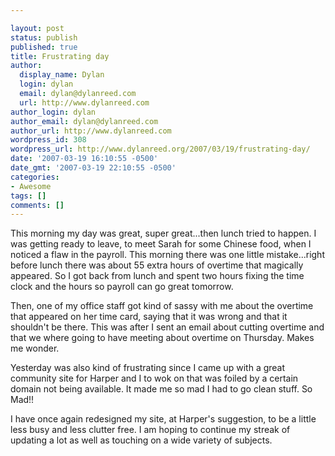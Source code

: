 ```yaml
---

layout: post
status: publish
published: true
title: Frustrating day
author:
  display_name: Dylan
  login: dylan
  email: dylan@dylanreed.com
  url: http://www.dylanreed.com
author_login: dylan
author_email: dylan@dylanreed.com
author_url: http://www.dylanreed.com
wordpress_id: 308
wordpress_url: http://www.dylanreed.org/2007/03/19/frustrating-day/
date: '2007-03-19 16:10:55 -0500'
date_gmt: '2007-03-19 22:10:55 -0500'
categories:
- Awesome
tags: []
comments: []
---
```


This morning my day was great, super great...then lunch tried to happen. I was getting ready to leave, to meet Sarah for some Chinese food, when I noticed a flaw in the payroll. This morning there was one little mistake...right before lunch there was about 55 extra hours of overtime that magically appeared. So I got back from lunch and spent two hours  fixing the time clock and the hours so payroll can go great tomorrow. 

Then, one of my office staff got kind of sassy with me about the overtime that appeared on her time card, saying that it was wrong and that it shouldn't be there. This was after I sent an email about cutting overtime and that we where going to have meeting about overtime on Thursday. Makes me wonder.

Yesterday was also kind of frustrating since I came up with a great community site for Harper and I to wok on that was foiled by a certain domain not being available. It made me so mad I had to go clean stuff. So Mad!!

I have once again redesigned my site, at Harper's suggestion, to be a little less busy and less clutter free. I am hoping to continue my streak of updating a lot as well as touching on a wide variety of subjects.
